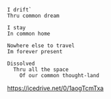 ``````
I drift`
Thru common dream 

I stay
In common home

Nowhere else to travel
Im forever present

Dissolved
  Thru all the space
    Of our common thought-land
````````

https://icedrive.net/0/1aogTcmTxa
